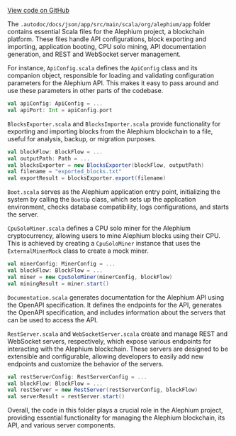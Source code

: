 [View code on GitHub](https://github.com/alephium/alephium/.autodoc/docs/json/app/src/main/scala/org)

The `.autodoc/docs/json/app/src/main/scala/org/alephium/app` folder contains essential Scala files for the Alephium project, a blockchain platform. These files handle API configurations, block exporting and importing, application booting, CPU solo mining, API documentation generation, and REST and WebSocket server management.

For instance, `ApiConfig.scala` defines the `ApiConfig` class and its companion object, responsible for loading and validating configuration parameters for the Alephium API. This makes it easy to pass around and use these parameters in other parts of the codebase.

```scala
val apiConfig: ApiConfig = ...
val apiPort: Int = apiConfig.port
```

`BlocksExporter.scala` and `BlocksImporter.scala` provide functionality for exporting and importing blocks from the Alephium blockchain to a file, useful for analysis, backup, or migration purposes.

```scala
val blockFlow: BlockFlow = ...
val outputPath: Path = ...
val blocksExporter = new BlocksExporter(blockFlow, outputPath)
val filename = "exported_blocks.txt"
val exportResult = blocksExporter.export(filename)
```

`Boot.scala` serves as the Alephium application entry point, initializing the system by calling the `BootUp` class, which sets up the application environment, checks database compatibility, logs configurations, and starts the server.

`CpuSoloMiner.scala` defines a CPU solo miner for the Alephium cryptocurrency, allowing users to mine Alephium blocks using their CPU. This is achieved by creating a `CpuSoloMiner` instance that uses the `ExternalMinerMock` class to create a mock miner.

```scala
val minerConfig: MinerConfig = ...
val blockFlow: BlockFlow = ...
val miner = new CpuSoloMiner(minerConfig, blockFlow)
val miningResult = miner.start()
```

`Documentation.scala` generates documentation for the Alephium API using the OpenAPI specification. It defines the endpoints for the API, generates the OpenAPI specification, and includes information about the servers that can be used to access the API.

`RestServer.scala` and `WebSocketServer.scala` create and manage REST and WebSocket servers, respectively, which expose various endpoints for interacting with the Alephium blockchain. These servers are designed to be extensible and configurable, allowing developers to easily add new endpoints and customize the behavior of the servers.

```scala
val restServerConfig: RestServerConfig = ...
val blockFlow: BlockFlow = ...
val restServer = new RestServer(restServerConfig, blockFlow)
val serverResult = restServer.start()
```

Overall, the code in this folder plays a crucial role in the Alephium project, providing essential functionality for managing the Alephium blockchain, its API, and various server components.
